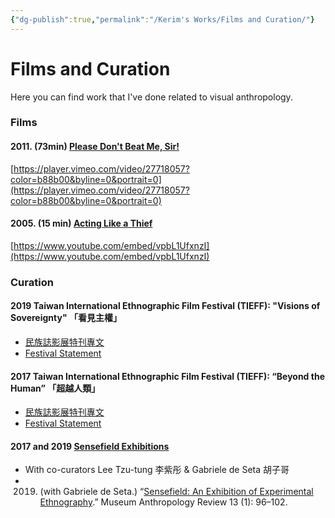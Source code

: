```yaml
---
{"dg-publish":true,"permalink":"/Kerim's Works/Films and Curation/"}
---
```


# Films and Curation

Here you can find work that I've done related to visual anthropology.

### Films

#### 2011. (73min) [Please Don't Beat Me, Sir!](https://dontbeatmesir.com/)

[https://player.vimeo.com/video/27718057?color=b88b00&byline=0&portrait=0](https://player.vimeo.com/video/27718057?color=b88b00&byline=0&portrait=0)

#### 2005. (15 min) [Acting Like a Thief](https://store.der.org/acting-like-a-thief-p129.aspx)

[https://www.youtube.com/embed/vpbL1UfxnzI](https://www.youtube.com/embed/vpbL1UfxnzI)

### Curation

#### 2019 Taiwan International Ethnographic Film Festival (TIEFF): "Visions of Sovereignty" 「看見主權」

- [民族誌影展特刊專文](https://www.tieff.org/tieff-2019/)
- [Festival Statement](https://www.tieff.org/en/tieff-2019/)

#### 2017 Taiwan International Ethnographic Film Festival (TIEFF): “Beyond the Human” 「超越人類」

- [民族誌影展特刊專文](https://www.tieff.org/tieff-2017/%e6%b0%91%e6%97%8f%e8%aa%8c%e5%bd%b1%e5%b1%95%e7%89%b9%e5%88%8a%e5%b0%88%e6%96%87/)
- [Festival Statement](https://www.tieff.org/en/tieff-2017/statement-for-festival-catalog/)

#### 2017 and 2019 [Sensefield Exhibitions](https://sensefield.org/)

- With co-curators Lee Tzu-tung 李紫彤 & Gabriele de Seta 胡子哥
- 2019. (with Gabriele de Seta.) “[Sensefield: An Exhibition of Experimental Ethnography](http://dx.doi.org/10.14434/mar.v13i1.26409).” Museum Anthropology Review 13 (1): 96–102.